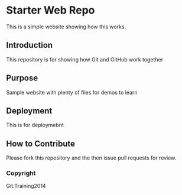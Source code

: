 # Starter Web Repo

This is a simple website showing how this works. 

## Introduction

This repository is for showing how Git and GitHub work together

## Purpose

Sample website with plenty of files for demos to learn

## Deployment
This is for deploymebnt

## How to Contribute

Please fork this repository and the then issue pull requests for review. 

### Copyright

Git.Training2014
